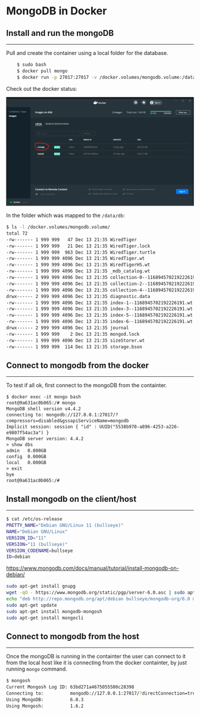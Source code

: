 # MongoDB in Docker 

## Install and run the mongoDB
---

Pull and create the container using a local folder for the database.

```bash
    $ sudo bash
    $ docker pull mongo
    $ docker run -p 27017:27017 -v /docker.volumes/mongodb.volume:/data/db --name mongo -d mongo
```

Check out the docker status:

![Docker Status](docker.mongodb.png)

In the folder which was mapped to the ```/data/db```:

```bash
$ ls -l /docker.volumes/mongodb.volume/
total 72
-rw------- 1 999 999   47 Dec 13 21:35 WiredTiger
-rw------- 1 999 999   21 Dec 13 21:35 WiredTiger.lock
-rw------- 1 999 999  963 Dec 13 21:35 WiredTiger.turtle
-rw------- 1 999 999 4096 Dec 13 21:35 WiredTiger.wt
-rw------- 1 999 999 4096 Dec 13 21:35 WiredTigerHS.wt
-rw------- 1 999 999 4096 Dec 13 21:35 _mdb_catalog.wt
-rw------- 1 999 999 4096 Dec 13 21:35 collection-0--1168945702192226191.wt
-rw------- 1 999 999 4096 Dec 13 21:35 collection-2--1168945702192226191.wt
-rw------- 1 999 999 4096 Dec 13 21:35 collection-4--1168945702192226191.wt
drwx------ 2 999 999 4096 Dec 13 21:35 diagnostic.data
-rw------- 1 999 999 4096 Dec 13 21:35 index-1--1168945702192226191.wt
-rw------- 1 999 999 4096 Dec 13 21:35 index-3--1168945702192226191.wt
-rw------- 1 999 999 4096 Dec 13 21:35 index-5--1168945702192226191.wt
-rw------- 1 999 999 4096 Dec 13 21:35 index-6--1168945702192226191.wt
drwx------ 2 999 999 4096 Dec 13 21:35 journal
-rw------- 1 999 999    2 Dec 13 21:35 mongod.lock
-rw------- 1 999 999 4096 Dec 13 21:35 sizeStorer.wt
-rw------- 1 999 999  114 Dec 13 21:35 storage.bson
```
## Connect to mongodb from the docker 
---

To test if all ok, first connect to the mongoDB from the containter.

```
$ docker exec -it mongo bash
root@9a631ac0b065:/# mongo
MongoDB shell version v4.4.2
connecting to: mongodb://127.0.0.1:27017/?compressors=disabled&gssapiServiceName=mongodb
Implicit session: session { "id" : UUID("5538b970-a896-4253-a226-e9807f54ac3a") }
MongoDB server version: 4.4.2
> show dbs
admin   0.000GB
config  0.000GB
local   0.000GB
> exit
bye
root@9a631ac0b065:/#

```

## Install mongodb on the client/host
---

```bash
$ cat /etc/os-release 
PRETTY_NAME="Debian GNU/Linux 11 (bullseye)"
NAME="Debian GNU/Linux"
VERSION_ID="11"
VERSION="11 (bullseye)"
VERSION_CODENAME=bullseye
ID=debian
```

https://www.mongodb.com/docs/manual/tutorial/install-mongodb-on-debian/

```bash
sudo apt-get install gnupg
wget -qO - https://www.mongodb.org/static/pgp/server-6.0.asc | sudo apt-key add -
echo "deb http://repo.mongodb.org/apt/debian bullseye/mongodb-org/6.0 main" | sudo tee /etc/apt/sources.list.d/mongodb-org-6.0.list
sudo apt-get update
sudo apt-get install mongodb-mongosh
sudo apt-get install mongocli
```


## Connect to mongodb from the host
---

Once the mongoDB is running in the containter the user can connect to it from the local host like it is connecting from the docker containter, by just running ```mongo``` command.

```bash
$ mongosh 
Current Mongosh Log ID: 63bd271a4675055500c28398
Connecting to:          mongodb://127.0.0.1:27017/?directConnection=true&serverSelectionTimeoutMS=2000&appName=mongosh+1.6.2
Using MongoDB:          6.0.3
Using Mongosh:          1.6.2
```




